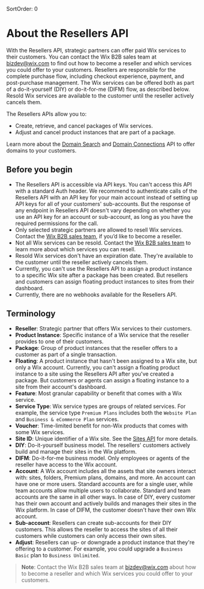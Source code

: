 SortOrder: 0
# About the Resellers API

With the Resellers API, strategic partners can offer paid Wix services to their
customers. You can contact the Wix B2B sales team at bizdev@wix.com to find
out how to become a reseller and which services you could offer to your
customers. Resellers are responsible for the complete purchase flow, including
checkout experience, payment, and post-purchase management. The Wix services
can be offered both as part of a do-it-yourself (DIY) or do-it-for-me (DIFM)
flow, as described below. Resold Wix services are available to the customer
until the reseller actively cancels them.

 
The Resellers APIs allow you to:

+ Create, retrieve, and cancel packages of Wix services.
+ Adjust and cancel product instances that are part of a package.

Learn more about the [Domain Search](https://dev.wix.com/api/rest/account-level-apis/domain-search/introduction)
and [Domain Connections](https://dev.wix.com/api/rest/account-level-apis/domain-connections)
API to offer domains to your customers.

## Before you begin 


+ The Resellers API is accessible via API keys. You can't access this
  API with a standard Auth header. We recommend to authenticate calls of the
  Resellers API with an API key for your main account instead of setting up
  API keys for all of your customers' sub-accounts. But the response of any
  endpoint in Resellers API doesn't vary depending on whether you use an API
  key for an account or sub-account, as long as you have the required
  permissions for the call.
+ Only selected strategic partners are allowed to resell Wix services. Contact
  the [Wix B2B sales team](mailto:bizdev@wix.com), if you’d like to become a
  reseller.
+ Not all Wix services can be resold. Contact the
  [Wix B2B sales team](mailto:bizdev@wix.com) to learn more about which services
  you can resell.
+ Resold Wix services don't have an expiration date. They're available to the
  customer until the reseller actively cancels them.
+ Currently, you can't use the Resellers API to assign a product instance to a
  specific Wix site after a package has been created. But resellers and
  customers can assign floating product instances to sites from their dashboard.
+ Currently, there are no webhooks available for the Resellers API.


## Terminology


+ __Reseller__: Strategic partner that offers Wix services to their customers.
+ __Product Instance__: Specific instance of a Wix service that the reseller
  provides to one of their customers.
+ __Package__: Group of product instances that the reseller offers to a customer
  as part of a single transaction.
+ __Floating__: A product instance that hasn't been assigned to a Wix site, but
  only a Wix account. Currently, you can't assign a floating product
  instance to a site using the Resellers API after you've created a package.
  But customers or agents can assign a floating instance to a site from their
  account's dashboard.
+ __Feature__: Most granular capability or benefit that comes with a Wix service.
+ __Service Type__: Wix service types are groups of related services. For
  example, the service type `Premium Plans` includes both the `Website Plan` and
  `Business & eCommerce Plan` services.
+ __Voucher__: Time-limited benefit for non-Wix products that comes with some
  Wix services.
+ __Site ID__: Unique identifier of a Wix site. See the
  [Sites API](https://dev.wix.com/api/rest/account-level-apis/sites/query-sites)
  for more details.
+ __DIY__: Do-it-yourself business model. The resellers' customers actively
  build and manage their sites in the Wix platform.
+ __DIFM__: Do-it-for-me business model. Only employees or agents of the
  reseller have access to the Wix account.
+ __Account__: A Wix account includes all the assets that site owners interact
  with: sites, folders, Premium plans, domains, and more. An account can have
  one or more users. Standard accounts are for a single user, while team
  accounts allow multiple users to collaborate. Standard and team accounts
  are the same in all other ways. In case of DIY, every customer has their own
  account and actively builds and manages their sites in the Wix platform. In
  case of DIFM, the customer doesn't have their own Wix account.
+ __Sub-account__: Resellers can create sub-accounts for their DIY customers.
  This allows the reseller to access the sites of all their customers while
  customers can only access their own sites.
+ __Adjust__: Resellers can up- or downgrade a product instance that they're
  offering to a customer. For example, you could upgrade a
  `Business Basic` plan to `Business Unlimited`.


> __Note__: Contact the Wix B2B sales team at bizdev@wix.com about how to become a reseller and which Wix services you could offer to your customers.
